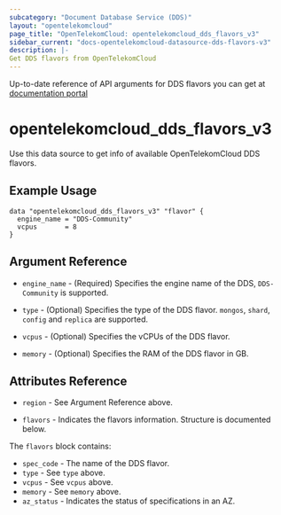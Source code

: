 ```yaml
---
subcategory: "Document Database Service (DDS)"
layout: "opentelekomcloud"
page_title: "OpenTelekomCloud: opentelekomcloud_dds_flavors_v3"
sidebar_current: "docs-opentelekomcloud-datasource-dds-flavors-v3"
description: |-
Get DDS flavors from OpenTelekomCloud
---
```


Up-to-date reference of API arguments for DDS flavors you can get at
[documentation portal](https://docs.otc.t-systems.com/document-database-service/api-ref/apis_v3.0_recommended/querying_database_specifications.html)

# opentelekomcloud_dds_flavors_v3

Use this data source to get info of available OpenTelekomCloud DDS flavors.

## Example Usage

```hcl
data "opentelekomcloud_dds_flavors_v3" "flavor" {
  engine_name = "DDS-Community"
  vcpus       = 8
}
```

## Argument Reference

* `engine_name` - (Required) Specifies the engine name of the DDS, `DDS-Community` is supported.

* `type` - (Optional) Specifies the type of the DDS flavor. `mongos`, `shard`, `config` and `replica` are supported.

* `vcpus` - (Optional) Specifies the vCPUs of the DDS flavor.

* `memory` - (Optional) Specifies the RAM of the DDS flavor in GB.


## Attributes Reference

* `region` - See Argument Reference above.

* `flavors` - Indicates the flavors information. Structure is documented below.

The `flavors` block contains:
  * `spec_code` - The name of the DDS flavor.
  * `type` - See `type` above.
  * `vcpus` - See `vcpus` above.
  * `memory` - See `memory` above.
  * `az_status` - Indicates the status of specifications in an AZ.
